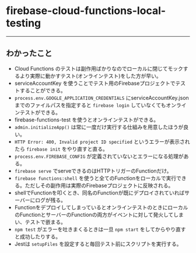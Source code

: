 # firebase-cloud-functions-local-testing

---

## わかったこと

- Cloud Functions のテストは副作用ばかりなのでローカルに閉じてモックするより実際に動かすテスト(オンラインテスト)をした方が早い。
- serviceAccountKey を使うことでテスト用のFirebaseプロジェクトでテストすることができる。
- `process.env.GOOGLE_APPLICATION_CREDENTIALS` にserviceAccountKey.jsonまでのファイルパスを指定すると `firebase login` していなくてもオンラインテストができる。
- firebase-functions-test を使うとオンラインテストができる。
- `admin.initializeApp()` は常に一度だけ実行する仕組みを用意したほうが良い。
- `HTTP Error: 400, Invalid project ID specified` というエラーが表示されたら `firebase init` をやり直すと直る。
- `process.env.FIREBASE_CONFIG` が定義されていないとエラーになる処理がある。
- `firebase serve` でserveできるのはHTTPトリガーのFunctionだけ。
- `firebase functions:shell` を使うと全てのFunctionをローカルで実行できる。ただしその副作用は実際のFirebaseプロジェクトに反映される。
- shellでFunctionを叩くとき、同名のFunctionが既にデプロイされていればサーバーにログが残る。
- FunctionをデプロイしてしまっているとオンラインテストのときにローカルのFunctionとサーバーのFunctionの両方がイベントに対して発火してしまい、テストで嵌まる。
- `npm test` がエラーを吐きまくるときは一旦 `npm start` をしてからやり直すと成功したりする。
- Jestは `setupFiles` を設定すると毎回テスト前にスクリプトを実行する。
